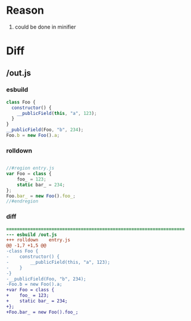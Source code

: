 # Reason
1. could be done in minifier
# Diff
## /out.js
### esbuild
```js
class Foo {
  constructor() {
    __publicField(this, "a", 123);
  }
}
__publicField(Foo, "b", 234);
Foo.b = new Foo().a;
```
### rolldown
```js

//#region entry.js
var Foo = class {
	foo_ = 123;
	static bar_ = 234;
};
Foo.bar_ = new Foo().foo_;
//#endregion

```
### diff
```diff
===================================================================
--- esbuild	/out.js
+++ rolldown	entry.js
@@ -1,7 +1,5 @@
-class Foo {
-    constructor() {
-        __publicField(this, "a", 123);
-    }
-}
-__publicField(Foo, "b", 234);
-Foo.b = new Foo().a;
+var Foo = class {
+    foo_ = 123;
+    static bar_ = 234;
+};
+Foo.bar_ = new Foo().foo_;

```
